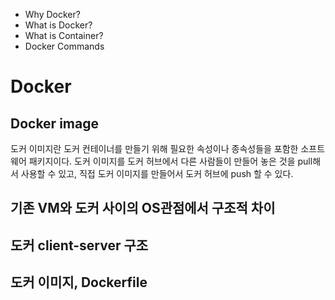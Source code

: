 
- Why Docker?
- What is Docker?
- What is Container?
- Docker Commands

# Docker
## Docker image
도커 이미지란 도커 컨테이너를 만들기 위해 필요한 속성이나 종속성들을 포함한 소프트웨어 패키지이다.
도커 이미지를 도커 허브에서 다른 사람들이 만들어 놓은 것을 pull해서 사용할 수 있고, 직접 도커 이미지를 만들어서 도커 허브에 push 할 수 있다.

## 기존 VM와 도커 사이의 OS관점에서 구조적 차이
## 도커 client-server 구조
## 도커 이미지, Dockerfile
